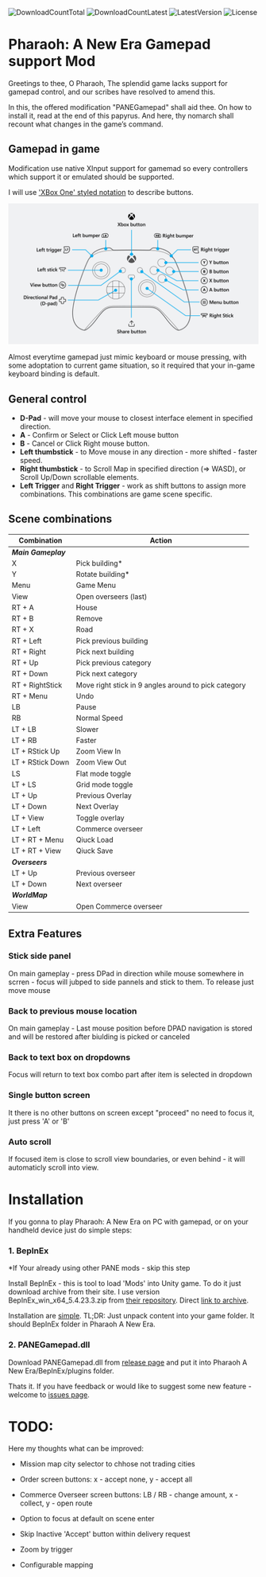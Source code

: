 ![DownloadCountTotal](https://img.shields.io/github/downloads/ashpynov/PANEGamepad/total?label=total%20downloads&style=plastic) ![DownloadCountLatest](https://img.shields.io/github/downloads/ashpynov/PANEGamepad/latest/total?style=plastic) ![LatestVersion](https://img.shields.io/github/v/tag/ashpynov/PANEGamepad?label=Latest%20version&style=plastic) ![License](https://img.shields.io/github/license/ashpynov/PANEGamepad?style=plastic)

# Pharaoh: A New Era Gamepad support Mod

Greetings to thee, O Pharaoh,
The splendid game lacks support for gamepad control, and our scribes have resolved to amend this.

In this, the offered modification "PANEGamepad" shall aid thee. On how to install it, read at the end of this papyrus. And here, thy nomarch shall recount what changes in the game’s command.

## Gamepad in game

Modification use native XInput support for gamemad so every controllers which support it or emulated should be supported.

I will use ['XBox One' styled notation](https://https://support.xbox.com/en-US/help/hardware-network/controller/xbox-one-wireless-controller) to describe buttons.

![](assets/controller-diagram.png)

Almost everytime gamepad just mimic keyboard or mouse pressing, with some adoptation to current game situation, so it required that your in-game keyboard binding is default.

## General control

* **D-Pad** - will move your mouse to closest interface element in specified direction.
* **A** - Confirm or Select or Click Left mouse button
* **B** - Cancel or Click Right mouse button.
* **Left thumbstick** - to Move mouse in any direction - more shifted - faster speed.
* **Right thumbstick** - to Scroll Map in specified direction (=> WASD), or Scroll Up/Down scrollable elements.
* **Left Trigger** and **Right Trigger** - work as shift buttons to assign more combinations. This combinations are game scene specific.

## Scene combinations
|Combination|Action|
-----------|------|
|***Main Gameplay***
|X          | Pick building*
|Y          | Rotate building*
|Menu       | Game Menu
|View       | Open overseers (last)
|RT + A     | House
|RT + B     | Remove
|RT + X     | Road
|RT + Left  | Pick previous building
|RT + Right | Pick next building
|RT + Up    | Pick previous category
|RT + Down  | Pick next category
|RT + RightStick | Move right stick in 9 angles around to pick category
|RT + Menu  | Undo
|LB         | Pause
|RB         | Normal Speed
|LT + LB    | Slower
|LT + RB    | Faster
|LT + RStick Up| Zoom View In
|LT + RStick Down| Zoom View Out
|LS         | Flat mode toggle
|LT + LS    | Grid mode toggle
|LT + Up    | Previous Overlay
|LT + Down  | Next Overlay
|LT + View  | Toggle overlay
|LT + Left  | Commerce overseer
|LT + RT + Menu | Qiuck Load
|LT + RT + View | Qiuck Save
| ***Overseers***
|LT + Up    | Previous overseer
|LT + Down  | Next overseer
| ***WorldMap***
|View       | Open Commerce overseer

## Extra Features
### Stick side panel
On main gameplay - press DPad in direction while mouse somewhere in scrren - focus will jubped to side pannels and stick to them. To release just move mouse

### Back to previous mouse location
On main gameplay - Last mouse position before DPAD navigation is stored and will be restored after biulding is picked or canceled

### Back to text box on dropdowns
Focus will return to text box combo part after item is selected in dropdown

### Single button screen
It there is no other buttons on screen except "proceed" no need to focus it, just press 'A' or 'B'

### Auto scroll
If focused item is close to scroll view boundaries, or even behind - it will automaticly scroll into view.

# Installation
If you gonna to play Pharaoh: A New Era on PC with gamepad, or on your handheld device just do simple steps:

### 1. BepInEx
*If Your already using other PANE mods - skip this step

Install BepInEx - this is tool to load 'Mods' into Unity game. To do it just download archive from their site. I use version BepInEx_win_x64_5.4.23.3.zip from [their repository](https://github.com/BepInEx/BepInEx/releases/tag/v5.4.23). Direct [link to archive](https://github.com/BepInEx/BepInEx/releases/download/v5.4.23.3/BepInEx_win_x64_5.4.23.3.zip).

Installation are [simple](https://docs.bepinex.dev/articles/user_guide/installation/index.html). TL;DR: Just unpack content into your game folder. It should BepInEx folder in Pharaoh A New Era.


### 2. PANEGamepad.dll
Download PANEGamepad.dll from [release page](https://github.com/ashpynov/PANEGamepad/releases/latest) and put it into Pharaoh A New Era/BepInEx/plugins folder.

Thats it. If you have feedback or would like to suggest some new feature - welcome to [issues page](https://github.com/ashpynov/PANEGamepad/issues).


# TODO:
Here my thoughts what can be improved:

- Mission map city selector to chhose not trading cities

- Order screen buttons: x - accept none, y - accept all
- Commerce Overseer screen buttons: LB / RB - change amount, x - collect, y - open route
- Option to focus at default on scene enter
- Skip Inactive 'Accept' button within delivery request
- Zoom by trigger
- Configurable mapping





